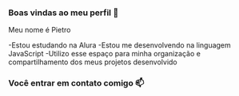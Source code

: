 ### Boas vindas ao meu perfil 🤍

Meu nome é Pietro

-Estou estudando na Alura
-Estou me desenvolvendo na linguagem JavaScript
-Utilizo esse espaço para minha organização e compartilhamento dos meus projetos desenvolvido

### Você entrar em contato comigo 📫
